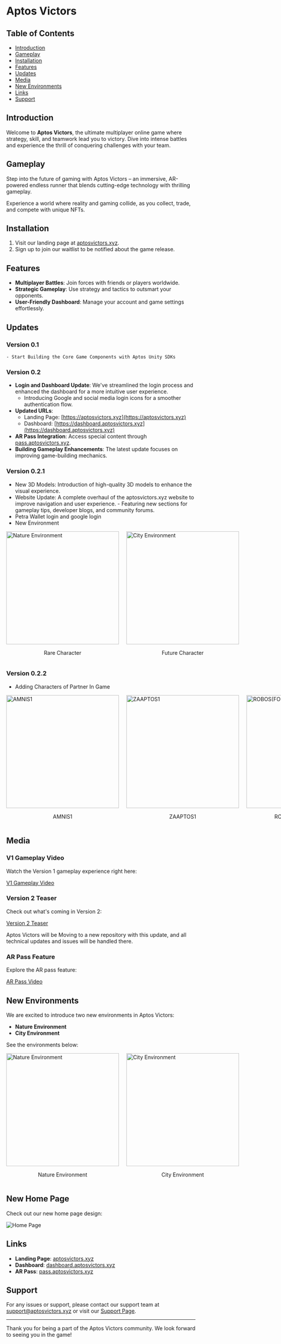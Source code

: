 # Aptos Victors

## Table of Contents

- [Introduction](#introduction)
- [Gameplay](#gameplay)
- [Installation](#installation)
- [Features](#features)
- [Updates](#updates)
- [Media](#media)
- [New Environments](#new-environments)
- [Links](#links)
- [Support](#support)

## Introduction

Welcome to **Aptos Victors**, the ultimate multiplayer online game where strategy, skill, and teamwork lead you to victory. Dive into intense battles and experience the thrill of conquering challenges with your team.

## Gameplay

Step into the future of gaming with Aptos Victors – an immersive, AR-powered endless runner that blends cutting-edge technology with thrilling gameplay.

Experience a world where reality and gaming collide, as you collect, trade, and compete with unique NFTs.

## Installation

1. Visit our landing page at [aptosvictors.xyz](https://aptosvictors.xyz).
2. Sign up to join our waitlist to be notified about the game release.

## Features

- **Multiplayer Battles**: Join forces with friends or players worldwide.
- **Strategic Gameplay**: Use strategy and tactics to outsmart your opponents.
- **User-Friendly Dashboard**: Manage your account and game settings effortlessly.

## Updates

### Version 0.1
    - Start Building the Core Game Components with Aptos Unity SDKs

### Version 0.2

- **Login and Dashboard Update**: We've streamlined the login process and enhanced the dashboard for a more intuitive user experience.
  - Introducing Google and social media login icons for a smoother authentication flow.
- **Updated URLs**:
  - Landing Page: [https://aptosvictors.xyz](https://aptosvictors.xyz)
  - Dashboard: [https://dashboard.aptosvictors.xyz](https://dashboard.aptosvictors.xyz)
- **AR Pass Integration**: Access special content through [pass.aptosvictors.xyz](https://pass.aptosvictors.xyz).
- **Building Gameplay Enhancements**: The latest update focuses on improving game-building mechanics.

### Version 0.2.1

   - New 3D Models: Introduction of high-quality 3D models to enhance the visual experience.
- Website Update: A complete overhaul of the aptosvictors.xyz website to improve navigation and user experience.
        - Featuring new sections for gameplay tips, developer blogs, and community forums.
- Petra Wallet login and google login
- New Environment
 <div style="display: flex;">
  <div style="margin-right: 20px;">
    <img src="./Images/7.png" alt="Nature Environment" width="300">
    <p align="center">Rare Character</p>
  </div>
  <div>
    <img src="./Images/11.png" alt="City Environment" width="300">
    <p align="center">Future Character</p>
  </div>
</div>
  
### Version 0.2.2

- Adding Characters of Partner In Game

<div style="display: flex;">
  <div style="margin-right: 20px;">
    <img src="./Images/AMNIS1.png" alt="AMNIS1" width="300">
    <p align="center">AMNIS1</p>
  </div>
  <div style="margin-right: 20px;">
    <img src="./Images/ZAAPTOS1.png" alt="ZAAPTOS1" width="300">
    <p align="center">ZAAPTOS1</p>
  </div>
  <div>
    <img src="./Images/ROBOS(FOUNDER_V1).png" alt="ROBOS(FOUNDER_V1)" width="300">
    <p align="center">ROBOS (FOUNDER_V1)</p>
  </div>
</div>

## Media

### V1 Gameplay Video
Watch the Version 1 gameplay experience right here:

[V1 Gameplay Video](./Images/v1.mp4)

### Version 2 Teaser
Check out what's coming in Version 2:

[Version 2 Teaser](./Images/v2.mp4)

Aptos Victors will be Moving to a new repository with this update, and all technical updates and issues will be handled there.

### AR Pass Feature
Explore the AR pass feature:

[AR Pass Video](./Images/pass.webm)

## New Environments

We are excited to introduce two new environments in Aptos Victors:

- **Nature Environment**
- **City Environment**

See the environments below:

<div style="display: flex;">
  <div style="margin-right: 20px;">
    <img src="./Images/nature.png" alt="Nature Environment" width="300">
    <p align="center">Nature Environment</p>
  </div>
  <div>
    <img src="./Images/city.png" alt="City Environment" width="300">
    <p align="center">City Environment</p>
  </div>
</div>

## New Home Page

Check out our new home page design:

![Home Page](./Images/home.png)

## Links

- **Landing Page**: [aptosvictors.xyz](https://aptosvictors.xyz)
- **Dashboard**: [dashboard.aptosvictors.xyz](https://dashboard.aptosvictors.xyz)
- **AR Pass**: [pass.aptosvictors.xyz](https://pass.aptosvictors.xyz)

## Support

For any issues or support, please contact our support team at support@aptosvictors.xyz or visit our [Support Page](https://support.aptosvictors.xyz).

---

Thank you for being a part of the Aptos Victors community. We look forward to seeing you in the game!
